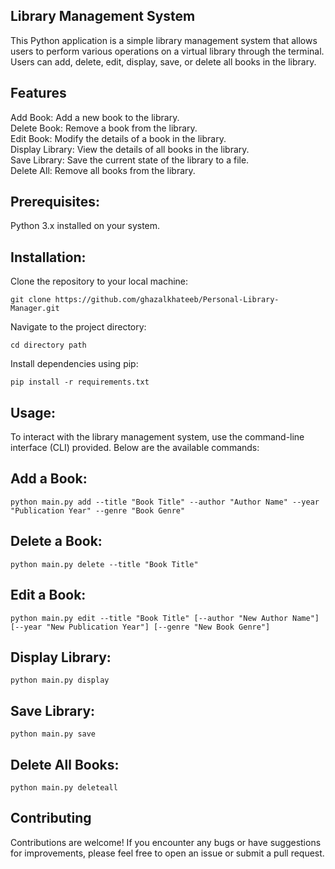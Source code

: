 ## Library Management System

This Python application is a simple library management system that allows users to perform various operations on a virtual library through the terminal. <br />
Users can add, delete, edit, display, save, or delete all books in the library.



## Features

Add Book: Add a new book to the library. <br />
Delete Book: Remove a book from the library. <br />
Edit Book: Modify the details of a book in the library. <br />
Display Library: View the details of all books in the library. <br />
Save Library: Save the current state of the library to a file. <br />
Delete All: Remove all books from the library. <br />



## Prerequisites:

Python 3.x installed on your system.

## Installation:
Clone the repository to your local machine:
```
git clone https://github.com/ghazalkhateeb/Personal-Library-Manager.git
```
Navigate to the project directory:
```
cd directory path
```

Install dependencies using pip:
```
pip install -r requirements.txt
```



## Usage:
To interact with the library management system, use the command-line interface (CLI) provided. Below are the available commands:

## Add a Book:
```
python main.py add --title "Book Title" --author "Author Name" --year "Publication Year" --genre "Book Genre"
```
## Delete a Book:
```
python main.py delete --title "Book Title"
```
## Edit a Book:
```
python main.py edit --title "Book Title" [--author "New Author Name"] [--year "New Publication Year"] [--genre "New Book Genre"]
```
## Display Library:
```
python main.py display
```

## Save Library:
```
python main.py save
```

## Delete All Books:

```
python main.py deleteall
```


## Contributing
Contributions are welcome! If you encounter any bugs or have suggestions for improvements, please feel free to open an issue or submit a pull request.



